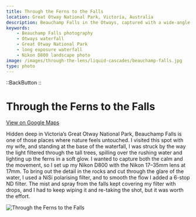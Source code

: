 ```yaml
---
title: Through the Ferns to the Falls
location: Great Otway National Park, Victoria, Australia
description: Beauchamp Falls in the Otways, captured with a wide-angle lens and filters to reveal its silky cascades and forest glow. A moment of pure calm.
keywords:
    - Beauchamp Falls photography
    - Otways waterfall
    - Great Otway National Park
    - long exposure waterfall
    - Nikon D800 landscape photo
image: /images/through-the-lens/liquid-cascades/beauchamp-falls.jpg
type: photo
---
```


::BackButton
::

# Through the Ferns to the Falls

<a href="https://www.google.com/maps/search/?api=1&query=Beauchamp+Falls,+Great+Otway+National+Park,+Victoria,+Australia" target="_blank" rel="noopener noreferrer">View on Google Maps</a>

Hidden deep in Victoria’s Great Otway National Park, Beauchamp Falls is one of those places where nature feels untouched. I visited this spot with my wife, and standing at the base of the waterfall, I was struck by the way the light filtered through the tall trees, spilling over the rushing water and lighting up the ferns in a soft glow. I wanted to capture both the calm and the movement, so I set up my Nikon D800 with the Nikon 17–35mm lens at 17mm. To bring out the detail in the rocks and cut through the glare of the water, I used a NiSi polarising filter, and to smooth the flow I added a 6-stop ND filter. The mist and spray from the falls kept covering my filter with drops, and I had to keep wiping it and re-taking the shot, but it was worth the effort.

![Through the Ferns to the Falls](/images/through-the-lens/liquid-cascades/beauchamp-falls.jpg)

<div class="mb-8"></div>
